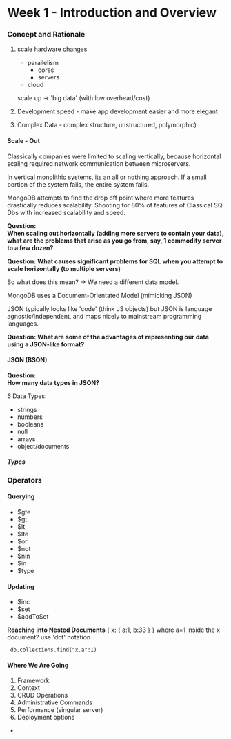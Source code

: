 # Week 1 - Introduction and Overview

### Concept and Rationale

1. scale
    hardware changes
      * parallelism
        * cores
        * servers
      * cloud

    scale up -> 'big data' (with low overhead/cost)

2. Development speed - make app development easier and more elegant
3. Complex Data - complex structure, unstructured,      polymorphic)


#### Scale - Out

Classically companies were limited to scaling vertically, because horizontal scaling required network communication between microservers.  

In vertical monolithic systems, its an all or nothing approach.  If a small portion of the system fails, the entire system fails.  

MongoDB attempts to find the drop off point where more features drastically reduces scalability.  Shooting for 80% of features of Classical SQl Dbs with increased scalability and speed.  

**Question:  
When scaling out horizontally (adding more servers to contain your data), what are the problems that arise as you go from, say, 1 commodity server to a few dozen?**  

**Question:
What causes significant problems for SQL when you attempt to scale horizontally (to multiple servers)**

So what does this mean? -> We need a different data model.

MongoDB uses a Document-Orientated Model (mimicking JSON)

JSON typically looks like 'code' (think JS objects) but JSON is language agnostic/independent, and maps nicely to mainstream programming languages.

**Question:
What are some of the advantages of representing our data using a JSON-like format?**

#### JSON (BSON)

**Question:  
How many data types in JSON?**  

6 Data Types:
  * strings
  * numbers
  * booleans
  * null
  * arrays
  * object/documents

##### Types

### Operators

#### Querying
* $gte
* $gt
* $lt
* $lte
* $or
* $not
* $nin
* $in
* $type


#### Updating
* $inc
* $set
* $addToSet


**Reaching into Nested Documents**
{
  x: {
    a:1, b:33
  }
}
where a=1 inside the x document?
use 'dot' notation

`  db.collections.find("x.a":1)  `

#### Where We Are Going

1. Framework
2. Context
3. CRUD Operations
4. Administrative Commands
5. Performance (singular server)
6. Deployment options
  *
